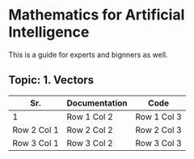 # Mathematics for Artificial Intelligence

This is a guide  for experts and bignners as well. 

## Topic:  1. Vectors
| Sr.    | Documentation   |   Code
|------------|------------|------------|
| 1| Row 1 Col 2| Row 1 Col 3|
| Row 2 Col 1| Row 2 Col 2| Row 2 Col 3|
| Row 3 Col 1| Row 3 Col 2| Row 3 Col 3|
